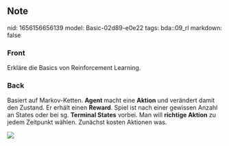 ## Note
nid: 1656156656139
model: Basic-02d89-e0e22
tags: bda::09_rl
markdown: false

### Front
Erkläre die Basics von Reinforcement Learning.

### Back
Basiert auf Markov-Ketten. <b>Agent </b>macht eine <b>Aktion </b>und verändert damit den Zustand. Er erhält einen <b>Reward</b>. Spiel ist nach einer gewissen Anzahl an States oder bei sg. <b>Terminal States</b> vorbei. Man will <b>richtige Aktion</b> zu jedem Zeitpunkt wählen. Zunächst kosten Aktionen was.

<img src="paste-91520c7360c1c534c72ceaa6e8a0a59f0d662d6c.jpg">
